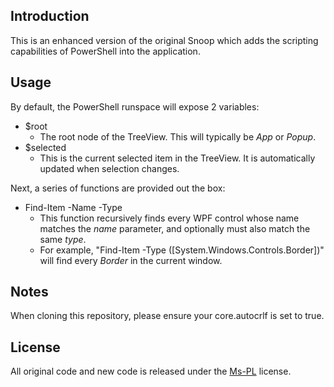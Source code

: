## Introduction

This is an enhanced version of the original Snoop which adds the scripting capabilities of PowerShell into the application.

## Usage

By default, the PowerShell runspace will expose 2 variables:
 * $root
   * The root node of the TreeView.  This will typically be _App_ or _Popup_.
 * $selected
   * This is the current selected item in the TreeView.  It is automatically updated when selection changes.

Next, a series of functions are provided out the box:
 * Find-Item -Name -Type
   * This function recursively finds every WPF control whose name matches the _name_ parameter, and optionally must also match the same _type_.
   * For example, "Find-Item -Type ([System.Windows.Controls.Border])" will find every _Border_ in the current window.

## Notes

When cloning this repository, please ensure your core.autocrlf is set to true.

## License

All original code and new code is released under the [Ms-PL](http://go.microsoft.com/fwlink/?LinkID=131993) license.

